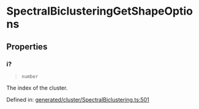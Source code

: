# SpectralBiclusteringGetShapeOptions

## Properties

### i?

> `number`

The index of the cluster.

Defined in:  [generated/cluster/SpectralBiclustering.ts:501](https://github.com/transitive-bullshit/scikit-learn-ts/blob/92ab806/packages/sklearn/src/generated/cluster/SpectralBiclustering.ts#L501)
